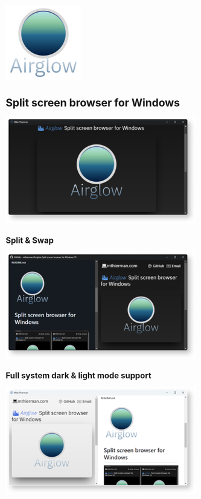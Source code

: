 <img src="./data/airglow.svg" width="200">

# Split screen browser for Windows

<img src="./data/screenshot.png" width="800">

## Split & Swap

<img src="./data/screenshot-dark.png" width="800">

## Full system dark & light mode support

<img src="./data/screenshot-light.png" width="800">
